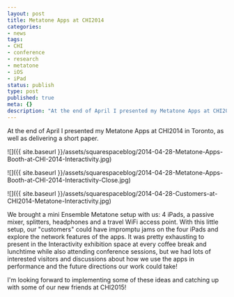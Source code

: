 ```yaml
---
layout: post
title: Metatone Apps at CHI2014
categories:
- news
tags:
- CHI
- conference
- research
- metatone
- iOS
- iPad
status: publish
type: post
published: true
meta: {}
description: "At the end of April I presented my Metatone Apps at CHI2014 in Toronto, as well as delivering a short paper. We brought a mini Ensemble Metatone setup"
---
```


At the end of April I presented my Metatone Apps at CHI2014 in Toronto, as well as delivering a short paper.

![]({{ site.baseurl }}/assets/squarespaceblog/2014-04-28-Metatone-Apps-Booth-at-CHI-2014-Interactivity.jpg)

![]({{ site.baseurl }}/assets/squarespaceblog/2014-04-28-Metatone-Apps-Booth-at-CHI-2014-Interactivity-Close.jpg)

![]({{ site.baseurl }}/assets/squarespaceblog/2014-04-28-Customers-at-CHI2014-Metatone-Interactivity.jpg)

We brought a mini Ensemble Metatone setup with us: 4 iPads, a passive mixer, splitters, headphones and a travel WiFi access point. With this little setup, our "customers" could have impromptu jams on the four iPads and explore the network features of the apps. It was pretty exhausting to present in the Interactivity exhibition space at every coffee break and lunchtime while also attending conference sessions, but we had lots of interested visitors and discussions about how we use the apps in performance and the future directions our work could take!

I'm looking forward to implementing some of these ideas and catching up with some of our new friends at CHI2015!
